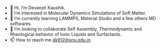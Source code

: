 - 👋 Hi, I’m Devansh Kaushik.
- 👀 I’m interested in Molecular Dynamics Simulations of Soft Matter.
- 🌱 I’m currently learning LAMMPS, Material Studio and a few others MD softwares.
- 💞️ I’m looking to collaborate Self Assembly, Thermodynamic and Rheological behavior of Ionic Liquids and Surfactants. 
- 📫 How to reach me dk912@snu.edu.in

<!---
dk912/dk912 is a ✨ special ✨ repository because its `README.md` (this file) appears on your GitHub profile.
You can click the Preview link to take a look at your changes.
--->
